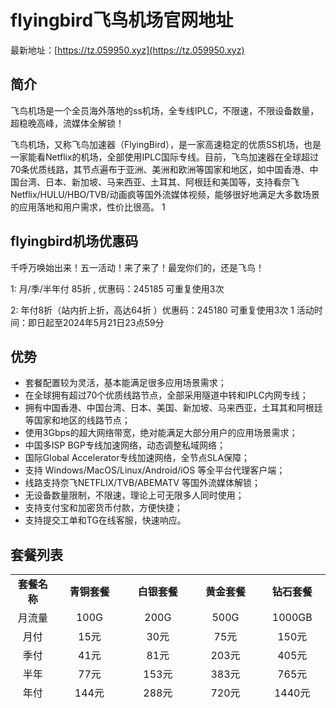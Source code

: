 # flyingbird飞鸟机场官网地址

最新地址：[https://tz.059950.xyz](https://tz.059950.xyz)

## 简介

飞鸟机场是一个全员海外落地的ss机场，全专线IPLC，不限速，不限设备数量，超稳晚高峰，流媒体全解锁！

飞鸟机场，又称飞鸟加速器（FlyingBird），是一家高速稳定的优质SS机场，也是一家能看Netflix的机场，全部使用IPLC国际专线。目前，飞鸟加速器在全球超过70条优质线路，其节点遍布于亚洲、美洲和欧洲等国家和地区，如中国香港、中国台湾、日本、新加坡、马来西亚、土耳其、阿根廷和美国等，支持看奈飞Netflix/HULU/HBO/TVB/动画疯等国外流媒体视频，能够很好地满足大多数场景的应用落地和用户需求，性价比很高。
1
## flyingbird机场优惠码

千呼万唤始出来！五一活动！来了来了！最宠你们的，还是飞鸟！

1: 月/季/半年付 85折 , 优惠码：245185 可重复使用3次

2: 年付8折（站内折上折，高达64折 ）优惠码：245180 可重复使用3次
1
活动时间：即日起至2024年5月21日23点59分

## 优势

<ul>
<li>套餐配置较为灵活，基本能满足很多应用场景需求；</li>
<li>在全球拥有超过70个优质线路节点，全部采用隧道中转和IPLC内网专线；</li>
<li>拥有中国香港、中国台湾、日本、美国、新加坡、马来西亚，土耳其和阿根廷等国家和地区的线路节点；</li>
<li>使用3Gbps的超大网络带宽，绝对能满足大部分用户的应用场景需求；</li>
<li>中国多ISP BGP专线加速网络，动态调整私域网络；</li>
<li>国际Global Accelerator专线加速网络，全节点SLA保障；</li>
<li>支持 Windows/MacOS/Linux/Android/iOS 等全平台代理客户端；</li>
<li>线路支持奈飞NETFLIX/TVB/ABEMATV 等国外流媒体解锁；</li>
<li>无设备数量限制，不限速，理论上可无限多人同时使用；</li>
<li>支持支付宝和加密货币付款，方便快捷；</li>
<li>支持提交工单和TG在线客服，快速响应。</li>
</ul>

## 套餐列表

<table style="border-collapse: collapse; width: 100%; height: 201px;">
<tbody>
<tr style="height: 26px;">
<td style="width: 11.2726%; text-align: center; height: 26px;"><strong>套餐名称</strong></td>
<td style="width: 17.2596%; text-align: center; height: 26px;"><strong>青铜套餐</strong></td>
<td style="width: 17.1843%; text-align: center; height: 26px;"><strong>白银套餐</strong></td>
<td style="width: 16.8587%; text-align: center; height: 26px;"><strong>黄金套餐</strong></td>
<td style="width: 16.7585%; text-align: center;"><strong>钻石套餐</strong></td>
</tr>
<tr style="height: 26px;">
<td style="width: 11.2726%; text-align: center; height: 26px;">月流量</td>
<td style="width: 17.2596%; text-align: center; height: 26px;">100G</td>
<td style="width: 17.1843%; text-align: center; height: 26px;">200G</td>
<td style="width: 16.8587%; text-align: center; height: 26px;">500G</td>
<td style="width: 16.7585%; text-align: center;">1000GB</td>
</tr>
<tr style="height: 26px;">
<td style="width: 11.2726%; text-align: center; height: 26px;">月付</td>
<td style="width: 17.2596%; text-align: center; height: 26px;">15元</td>
<td style="width: 17.1843%; text-align: center; height: 26px;">30元</td>
<td style="width: 16.8587%; text-align: center; height: 26px;">75元</td>
<td style="width: 16.7585%; text-align: center;">150元</td>
</tr>
<tr style="height: 26px;">
<td style="width: 11.2726%; text-align: center; height: 26px;">季付</td>
<td style="width: 17.2596%; text-align: center; height: 26px;">41元</td>
<td style="width: 17.1843%; text-align: center; height: 26px;">81元</td>
<td style="width: 16.8587%; text-align: center; height: 26px;">203元</td>
<td style="width: 16.7585%; text-align: center;">405元</td>
</tr>
<tr>
<td style="width: 11.2726%; text-align: center;">半年</td>
<td style="width: 17.2596%; text-align: center;">77元</td>
<td style="width: 17.1843%; text-align: center;">153元</td>
<td style="width: 16.8587%; text-align: center;">383元</td>
<td style="width: 16.7585%; text-align: center;">765元</td>
</tr>
<tr style="height: 26px;">
<td style="width: 11.2726%; text-align: center; height: 26px;">年付</td>
<td style="width: 17.2596%; text-align: center; height: 26px;">144元</td>
<td style="width: 17.1843%; text-align: center; height: 26px;">288元</td>
<td style="width: 16.8587%; text-align: center; height: 26px;">720元</td>
<td style="width: 16.7585%; text-align: center;">1440元</td>
</tr>
<tr>
<td style="width: 11.2726%; text-align: center;">套餐详情</td>
<td style="text-align: left; width: 51.3026%;" colspan="4">每 30 天重置流量，不限制客户端数量，不限制速度，支持所有节点线路，多数流媒体解锁，快速客服响应，全平台客户端。</td>
</tr>
</tbody>
</table>

